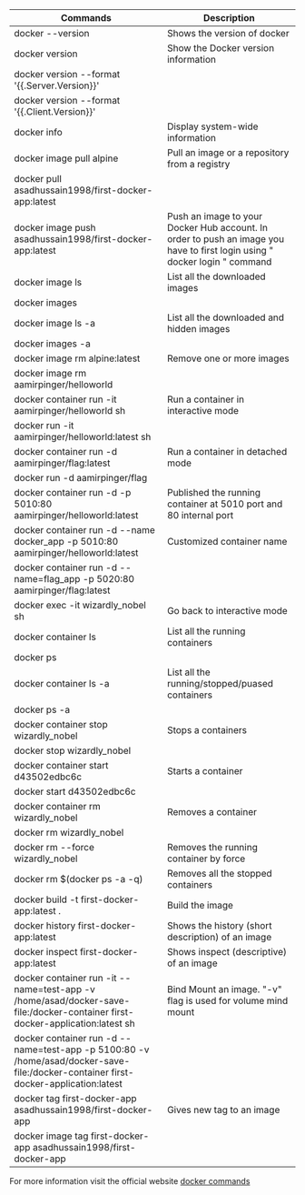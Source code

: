 | Commands | Description |
| ------ | ------ |
| docker --version | Shows the version of docker |
| docker version | Show the Docker version information |
| docker version --format '{{.Server.Version}}' |      |
| docker version --format '{{.Client.Version}}' |      |
| docker info | Display system-wide information |
| docker image pull alpine | Pull an image or a repository from a registry |
| docker pull asadhussain1998/first-docker-app:latest |      |   
| docker image push asadhussain1998/first-docker-app:latest | Push an image to your Docker Hub account. In order to push an image you have to first login using " docker login " command |
| docker image ls | List all the downloaded images |
| docker images |       |
| docker image ls -a | List all the downloaded and hidden images |
| docker images -a |       |
| docker image rm alpine:latest | Remove one or more images |
| docker image rm aamirpinger/helloworld |       |
| docker container run -it aamirpinger/helloworld sh | Run a container in interactive mode |
| docker run -it aamirpinger/helloworld:latest sh |
| docker container run -d aamirpinger/flag:latest | Run a container in detached mode |
| docker run -d aamirpinger/flag |
| docker container run -d -p 5010:80 aamirpinger/helloworld:latest | Published the running container at 5010 port and 80 internal port |
| docker container run -d --name docker_app -p 5010:80 aamirpinger/helloworld:latest | Customized container name |
| docker container run -d --name=flag_app -p 5020:80 aamirpinger/flag:latest |
| docker exec -it wizardly_nobel sh | Go back to interactive mode |
| docker container ls | List all the running containers |
| docker ps |
| docker container ls -a | List all the running/stopped/puased containers |
| docker ps -a |
| docker container stop wizardly_nobel | Stops a containers |
| docker stop wizardly_nobel |
| docker container start d43502edbc6c | Starts a container |
| docker start d43502edbc6c |
| docker container rm wizardly_nobel | Removes a container |
| docker rm wizardly_nobel |
| docker rm --force wizardly_nobel | Removes the running container by force |
| docker rm $(docker ps -a -q) | Removes all the stopped containers |
| docker build -t first-docker-app:latest . | Build the image |
| docker history first-docker-app:latest | Shows the history (short description) of an image |
| docker inspect first-docker-app:latest | Shows inspect (descriptive) of an image | 
| docker container run -it --name=test-app -v /home/asad/docker-save-file:/docker-container first-docker-application:latest sh | Bind Mount an image. "-v" flag is used for volume mind mount |
| docker container run -d --name=test-app -p 5100:80 -v /home/asad/docker-save-file:/docker-container first-docker-application:latest |
| docker tag first-docker-app asadhussain1998/first-docker-app | Gives new tag to an image |
| docker image tag first-docker-app asadhussain1998/first-docker-app |

For more information visit the official website [docker commands](https://docs.docker.com/engine/reference/commandline/docker/)

